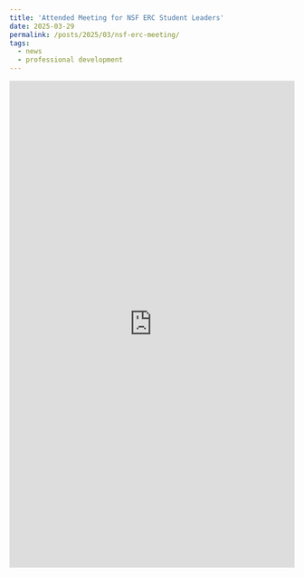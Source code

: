```yaml
---
title: 'Attended Meeting for NSF ERC Student Leaders'
date: 2025-03-29
permalink: /posts/2025/03/nsf-erc-meeting/
tags:
  - news
  - professional development
---
```


<iframe src="https://www.linkedin.com/embed/feed/update/urn:li:share:7312851233101201408" height="860" width="504" frameborder="0" allowfullscreen="" title="Embedded post"></iframe>